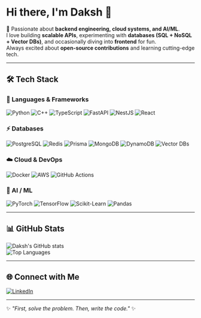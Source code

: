 # Hi there, I'm Daksh 👋  

🚀 Passionate about **backend engineering, cloud systems, and AI/ML**.  
I love building **scalable APIs**, experimenting with **databases (SQL + NoSQL + Vector DBs)**, and occasionally diving into **frontend** for fun.  
Always excited about **open-source contributions** and learning cutting-edge tech.  

---

## 🛠️ Tech Stack  

### 🚀 Languages & Frameworks  
![Python](https://img.shields.io/badge/Python-3776AB?logo=python&logoColor=white)
![C++](https://img.shields.io/badge/C++-00599C?logo=c%2B%2B&logoColor=white)
![TypeScript](https://img.shields.io/badge/TypeScript-3178C6?logo=typescript&logoColor=white)
![FastAPI](https://img.shields.io/badge/FastAPI-009688?logo=fastapi&logoColor=white)
![NestJS](https://img.shields.io/badge/NestJS-E0234E?logo=nestjs&logoColor=white)
![React](https://img.shields.io/badge/React-20232A?logo=react&logoColor=61DAFB)

### ⚡ Databases  
![PostgreSQL](https://img.shields.io/badge/PostgreSQL-4169E1?logo=postgresql&logoColor=white)
![Redis](https://img.shields.io/badge/Redis-DC382D?logo=redis&logoColor=white)
![Prisma](https://img.shields.io/badge/Prisma-2D3748?logo=prisma&logoColor=white)
![MongoDB](https://img.shields.io/badge/MongoDB-47A248?logo=mongodb&logoColor=white)
![DynamoDB](https://img.shields.io/badge/DynamoDB-4053D6?logo=amazondynamodb&logoColor=white)
![Vector DBs](https://img.shields.io/badge/Vector%20DBs-FF6F00?logo=apache&logoColor=white)

### ☁️ Cloud & DevOps  
![Docker](https://img.shields.io/badge/Docker-2496ED?logo=docker&logoColor=white)
![AWS](https://img.shields.io/badge/AWS-FF9900?logo=amazonaws&logoColor=white)
![GitHub Actions](https://img.shields.io/badge/GitHub_Actions-2088FF?logo=github-actions&logoColor=white)

### 🤖 AI / ML  
![PyTorch](https://img.shields.io/badge/PyTorch-EE4C2C?logo=pytorch&logoColor=white)
![TensorFlow](https://img.shields.io/badge/TensorFlow-FF6F00?logo=tensorflow&logoColor=white)
![Scikit-Learn](https://img.shields.io/badge/Scikit--Learn-F7931E?logo=scikitlearn&logoColor=white)
![Pandas](https://img.shields.io/badge/Pandas-150458?logo=pandas&logoColor=white)

---


## 📊 GitHub Stats  

![Daksh's GitHub stats](https://github-readme-stats.vercel.app/api?username=yourusername&show_icons=true&theme=tokyonight)  
![Top Languages](https://github-readme-stats.vercel.app/api/top-langs/?username=yourusername&layout=compact&theme=tokyonight)  

---


## 🌐 Connect with Me  

[![LinkedIn](https://img.shields.io/badge/LinkedIn-0A66C2?logo=linkedin&logoColor=white)](www.linkedin.com/in/daksh-tiwari-219583222)  


---

✨ _"First, solve the problem. Then, write the code."_ ✨
